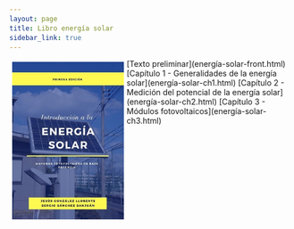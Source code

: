 ```yaml
---
layout: page
title: Libro energía solar
sidebar_link: true
---
```




<img src="CaratulaLibroEsmall.jpg" alt="title" align="left" style="padding:5px" width="200px">
[Texto preliminar](energía-solar-front.html)<br>
[Capítulo 1 - Generalidades de la energía solar](energía-solar-ch1.html)
[Capítulo 2 - Medición del potencial de la energía solar](energía-solar-ch2.html)
[Capítulo 3 - Módulos fotovoltaicos](energía-solar-ch3.html)
